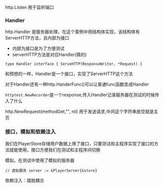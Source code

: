 http.Listen 用于监听端口

### Handler

http.Handler 是服务器处理，在这个案例中用结构体实现，该结构体有ServerHTTP方法，且内部为接口

- 内部为接口是为了方便测试
- serverHTTP方法是对应Handler(猜的)

`type Handler interface {
	ServeHTTP(ResponseWriter, *Request)
}`

和预想的一样，Handler是一个接口，实现了ServerHTTP这个方法

对于Handler还有一种http.HanderFunc()可以让普通func函数变成Handler

`httptest.NewRecorder`是一个response,传入Handler记录服务器在测试的时候传入了什么

http.NewRequest(methodGet,"", nil) 用于发送请求,中间这个字符串放空就是主页

### 接口，模拟和依赖注入

我们在PlayerStore存储用户数据上用了接口，只要测试和主程序实现了接口的方法就能使用，接口方便我们在测试和主程序间切换

模拟。在测试中使用了模拟的服务器

`// 虚拟服务
server := &PlayerServer{&store}`

依赖注入：摆脱耦合